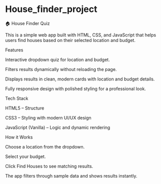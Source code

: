 # House_finder_project
🏠 House Finder Quiz

This is a simple web app built with HTML, CSS, and JavaScript that helps users find houses based on their selected location and budget.

Features

Interactive dropdown quiz for location and budget.

Filters results dynamically without reloading the page.

Displays results in clean, modern cards with location and budget details.

Fully responsive design with polished styling for a professional look.

Tech Stack

HTML5 – Structure

CSS3 – Styling with modern UI/UX design

JavaScript (Vanilla) – Logic and dynamic rendering

How it Works

Choose a location from the dropdown.

Select your budget.

Click Find Houses to see matching results.

The app filters through sample data and shows results instantly.

